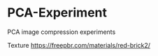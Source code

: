 # PCA-Experiment
PCA image compression experiments 


Texture
https://freepbr.com/materials/red-brick2/
